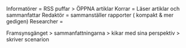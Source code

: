 Informatörer = RSS puffar > ÖPPNA artiklar
Korrar = Läser artiklar och sammanfattar
Redaktör = sammanställer rapporter ( kompakt & mer gedigen)
Researcher =

Framsynsgänget > sammanfattningarna > kikar med sina perspektiv > skriver scenarion
